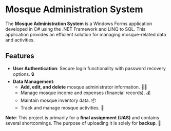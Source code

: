 # Mosque Administration System

The **Mosque Administration System** is a Windows Forms application developed in C# using the .NET Framework and LINQ to SQL. This application provides an efficient solution for managing mosque-related data and activities.

## Features

- **User Authentication**: Secure login functionality with password recovery options. 🔒
- **Data Management**: 
  - **Add, edit, and delete** mosque administrator information. 🧑‍💼
  - Manage mosque income and expenses (financial records). 💰
  - Maintain mosque inventory data. 📦
  - Track and manage mosque activities. 🕌

**Note**: This project is primarily for a **final assignment (UAS)** and contains several shortcomings. The purpose of uploading it is solely for **backup**. 💾
